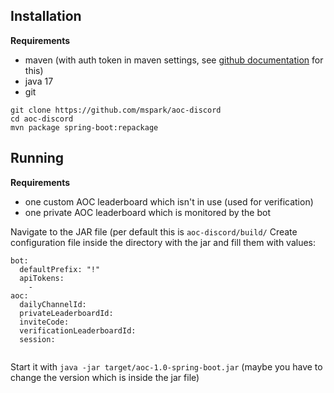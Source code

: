 
## Installation
**Requirements**
- maven (with auth token in maven settings, see [github documentation](https://docs.github.com/en/packages/working-with-a-github-packages-registry/working-with-the-apache-maven-registry#authenticating-with-a-personal-access-token) for this)
- java 17
- git

```
git clone https://github.com/mspark/aoc-discord
cd aoc-discord
mvn package spring-boot:repackage
```
## Running
**Requirements**
- one custom AOC leaderboard which isn't in use (used for verification)
- one private AOC leaderboard which is monitored by the bot

Navigate to the JAR file (per default this is `aoc-discord/build/`
Create configuration file inside the directory with the jar and fill them with values:

```
bot:
  defaultPrefix: "!"
  apiTokens:
    - 
aoc: 
  dailyChannelId: 
  privateLeaderboardId:
  inviteCode: 
  verificationLeaderboardId: 
  session: 
  
```

Start it with `java -jar target/aoc-1.0-spring-boot.jar` (maybe you have to change the version which is inside the jar file)
